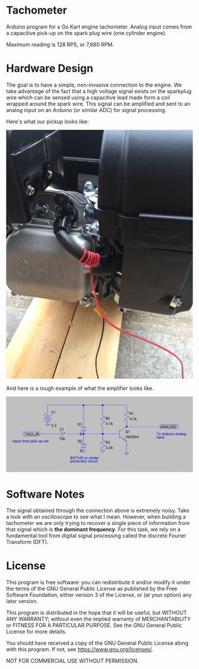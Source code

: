 Tachometer
==========

Arduino program for a Go Kart engine tachometer.  Analog input comes from a capacitive pick-up on the spark plug wire (one cylinder engine).

Maximum reading is 128 RPS, or 7,680 RPM.

Hardware Design
===============

The goal is to have a simple, non-invasive connection to the engine.  We take advantage of the fact that a high voltage signal exists on the sparkplug 
wire which can be sensed using a capacitive lead made form a coil wrapped
around the spark wire.  This signal can be amplified and sent to an 
analog input on an Arduino (or similar ADC) for signal processing.

Here's what our pickup looks like:

![Pickup](docs/tach.jpg)

And here is a rough example of what the amplifier looks like.

![Pickup](docs/tachamp.jpg)

Software Notes
==============

The signal obtained through the connection above is extremely noisy. 
Take a look with an oscilloscope to see what I mean.  However, 
when building a tachometer we
are only trying to recover a single piece of information from that
signal which is **the dominant frequency**.  For this task, we rely on a
fundamental tool from digital signal processing called the discrete Fourier 
Transform (DFT).  

License
=======

This program is free software: you can redistribute it and/or modify
it under the terms of the GNU General Public License as published by
the Free Software Foundation, either version 3 of the License, or
(at your option) any later version.

This program is distributed in the hope that it will be useful,
but WITHOUT ANY WARRANTY; without even the implied warranty of
MERCHANTABILITY or FITNESS FOR A PARTICULAR PURPOSE.  See the
GNU General Public License for more details.

You should have received a copy of the GNU General Public License
along with this program.  If not, see <https://www.gnu.org/licenses/>.

NOT FOR COMMERCIAL USE WITHOUT PERMISSION.